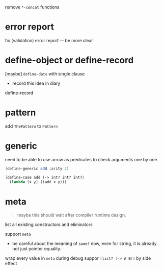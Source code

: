 remove `*-concat` functions

# error report

fix (validation) error report -- be more clear

# define-object or define-record

[maybe] `define-data` with single clause

- record this idea in diary

define-record

# pattern

add `ThePattern` to `Pattern`

# generic

need to be able to use arrow as predicates to check arguments one by one.

```scheme
(define-generic add :arity 2)

(define-case add (-> int? int? int?)
  (lambda (x y) (iadd x y)))
```

# meta

> maybe this should wait after compiler runtime design.

list all existing constructors and eliminators

support `meta`

- be careful about the meaning of `same?` now,
  even for string, it is already not just pointer equality.

wrap every value in `meta` during debug
suppor `(list? (-> A B))` by side effect
